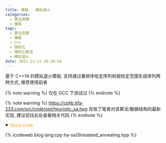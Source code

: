 ```yaml
---
title: 模板 - 模拟退火
categories:
  - 算法竞赛
  - 模板
tags:
  - 算法竞赛
  - 模板
  - C++
  - 随机化
  - 随机化算法
  - 模拟退火
date: 2021-11-11 19:20:54
---
```


基于 C++14 的模拟退火模板, 支持通过重排序给定序列和按给定范围生成序列两种方式, 推荐使用前者

{% note warning %}
仅在 GCC 下测试过
{% endnote %}

<!-- more -->

{% note warning %}
<https://cplib.tifa-233.com/src/code/opt/heuristic_sa.hpp> 存放了笔者对该算法/数据结构的最新实现, 建议前往此处查看相关代码
{% endnote %}

<details open>
<summary><font color='orange'>Show code</font></summary>

{% icodeweb blog lang:cpp ha-sa/Simulated_annealing.hpp %}

</details>
